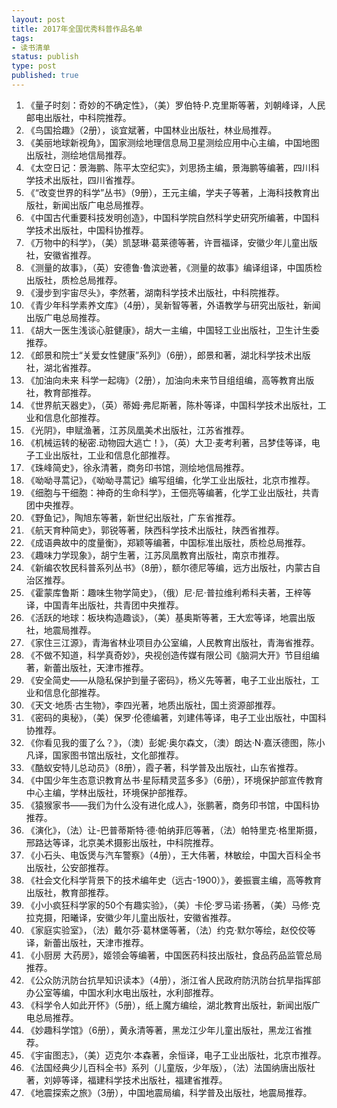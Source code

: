```yaml
--- 
layout: post
title: 2017年全国优秀科普作品名单
tags: 
- 读书清单
status: publish
type: post
published: true
---
```


1. 《量子时刻：奇妙的不确定性》，（美）罗伯特·P.克里斯等著，刘朝峰译，人民邮电出版社，中科院推荐。
2. 《鸟国拾趣》（2册），谈宜斌著，中国林业出版社，林业局推荐。
3. 《美丽地球新视角》，国家测绘地理信息局卫星测绘应用中心主编，中国地图出版社，测绘地信局推荐。
4. 《太空日记：景海鹏、陈平太空纪实》，刘思扬主编，景海鹏等编著，四川科学技术出版社，四川省推荐。
5. 《“改变世界的科学”丛书》（9册），王元主编，学夫子等著，上海科技教育出版社，新闻出版广电总局推荐。
6. 《中国古代重要科技发明创造》，中国科学院自然科学史研究所编著，中国科学技术出版社，中国科协推荐。
7. 《万物中的科学》，（美）凯瑟琳·葛莱德等著，许晋福译，安徽少年儿童出版社，安徽省推荐。
8. 《测量的故事》，（英）安德鲁·鲁滨逊著，《测量的故事》编译组译，中国质检出版社，质检总局推荐。&nbsp;
9. 《漫步到宇宙尽头》，李然著，湖南科学技术出版社，中科院推荐。
10. 《青少年科学素养文库》（4册），吴新智等著，外语教学与研究出版社，新闻出版广电总局推荐。
11. 《胡大一医生浅谈心脏健康》，胡大一主编，中国轻工业出版社，卫生计生委推荐。
12. 《郎景和院士“关爱女性健康”系列》（6册），郎景和著，湖北科学技术出版社，湖北省推荐。
13. 《加油向未来 科学一起嗨》（2册），加油向未来节目组组编，高等教育出版社，教育部推荐。
14. 《世界航天器史》，（英）蒂姆·弗尼斯著，陈朴等译，中国科学技术出版社，工业和信息化部推荐。
15. 《光阴》，申赋渔著，江苏凤凰美术出版社，江苏省推荐。
16. 《机械运转的秘密.动物园大逃亡！》，（英）大卫·麦考利著，吕梦佳等译，电子工业出版社，工业和信息化部推荐。
17. 《珠峰简史》，徐永清著，商务印书馆，测绘地信局推荐。
18. 《呦呦寻蒿记》，《呦呦寻蒿记》编写组编，化学工业出版社，北京市推荐。
19. 《细胞与干细胞：神奇的生命科学》，王佃亮等编著，化学工业出版社，共青团中央推荐。
20. 《野鱼记》，陶旭东等著，新世纪出版社，广东省推荐。
21. 《航天育种简史》，郭锐等著，陕西科学技术出版社，陕西省推荐。
22. 《成语典故中的度量衡》，郑颖等编著，中国标准出版社，质检总局推荐。
23. 《趣味力学现象》，胡宁生著，江苏凤凰教育出版社，南京市推荐。
24. 《新编农牧民科普系列丛书》（8册），额尔德尼等编，远方出版社，内蒙古自治区推荐。
25. 《霍蒙库鲁斯：趣味生物学简史》，（俄）尼·尼·普拉维利希科夫著，王梓等译，中国青年出版社，共青团中央推荐。
26. 《活跃的地球：板块构造趣谈》，（美）基奥斯等著，王大宏等译，地震出版社，地震局推荐。
27. 《家住三江源》，青海省林业项目办公室编，人民教育出版社，青海省推荐。
28. 《不做不知道，科学真奇妙》，央视创造传媒有限公司《脑洞大开》节目组编著，新蕾出版社，天津市推荐。
29. 《安全简史——从隐私保护到量子密码》，杨义先等著，电子工业出版社，工业和信息化部推荐。
30. 《天文·地质·古生物》，李四光著，地质出版社，国土资源部推荐。
31. 《密码的奥秘》，（美）保罗·伦德编著，刘建伟等译，电子工业出版社，中国科协推荐。
32. 《你看见我的蛋了么？》，（澳）彭妮·奥尔森文，（澳）朗达·N·嘉沃德图，陈小凡译，国家图书馆出版社，文化部推荐。
33. 《酷蚁安特儿总动员》（8册），霞子著，科学普及出版社，山东省推荐。
34. 《中国少年生态意识教育丛书·星际精灵蓝多多》（6册），环境保护部宣传教育中心主编，学林出版社，环境保护部推荐。
35. 《猿猴家书——我们为什么没有进化成人》，张鹏著，商务印书馆，中国科协推荐。
36. 《演化》，（法）让-巴普蒂斯特·德·帕纳菲厄等著，（法）帕特里克·格里斯摄，邢路达等译，北京美术摄影出版社，中科院推荐。
37. 《小石头、电饭煲与汽车警察》（4册），王大伟著，林敏绘，中国大百科全书出版社，公安部推荐。
38. 《社会文化科学背景下的技术编年史（远古-1900）》，姜振寰主编，高等教育出版社，教育部推荐。
39. 《小小疯狂科学家的50个有趣实验》，（美）卡伦·罗马诺·扬著，（美）马修·克拉克摄，阳曦译，安徽少年儿童出版社，安徽省推荐。
40. 《家庭实验室》，（法）戴尔芬·葛林堡等著，（法）约克·默尔等绘，赵佼佼等译，新蕾出版社，天津市推荐。
41. 《小厨房 大药房》，姬领会等编著，中国医药科技出版社，食品药品监管总局推荐。
42. 《公众防汛防台抗旱知识读本》（4册），浙江省人民政府防汛防台抗旱指挥部办公室等编，中国水利水电出版社，水利部推荐。
43. 《科学令人如此开怀》（5册），纸上魔方编绘，湖北教育出版社，新闻出版广电总局推荐。
44. 《妙趣科学馆》（6册），黄永清等著，黑龙江少年儿童出版社，黑龙江省推荐。
45. 《宇宙图志》，（美）迈克尔·本森著，余恒译，电子工业出版社，北京市推荐。
46. 《法国经典少儿百科全书》系列（儿童版，少年版），（法）法国纳唐出版社著，刘婷等译，福建科学技术出版社，福建省推荐。
47. 《地震探索之旅》（3册），中国地震局编，科学普及出版社，地震局推荐。